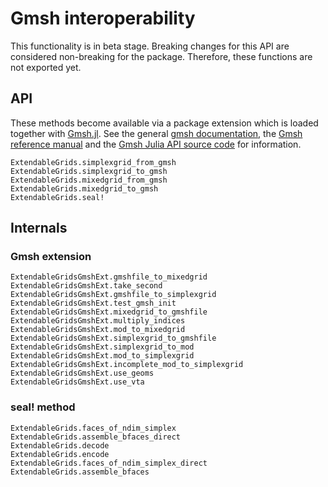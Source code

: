 # Gmsh interoperability 
This functionality is in beta stage.
Breaking changes for this API are considered non-breaking for the package.
Therefore, these functions are not exported yet.



## API
These methods become available via a package extension which is loaded together with 
[Gmsh.jl](https://github.com/JuliaFEM/Gmsh.jl).
See the general [gmsh documentation](https://gmsh.info/), the [Gmsh reference manual](https://gmsh.info/doc/texinfo/gmsh.html)
and the [Gmsh Julia API source code](https://gitlab.onelab.info/gmsh/gmsh/blob/master/api/gmsh.jl) for  information.


```@docs
ExtendableGrids.simplexgrid_from_gmsh
ExtendableGrids.simplexgrid_to_gmsh
ExtendableGrids.mixedgrid_from_gmsh
ExtendableGrids.mixedgrid_to_gmsh
ExtendableGrids.seal!
```



## Internals
### Gmsh extension
```@docs
ExtendableGridsGmshExt.gmshfile_to_mixedgrid
ExtendableGridsGmshExt.take_second
ExtendableGridsGmshExt.gmshfile_to_simplexgrid
ExtendableGridsGmshExt.test_gmsh_init
ExtendableGridsGmshExt.mixedgrid_to_gmshfile
ExtendableGridsGmshExt.multiply_indices
ExtendableGridsGmshExt.mod_to_mixedgrid
ExtendableGridsGmshExt.simplexgrid_to_gmshfile
ExtendableGridsGmshExt.simplexgrid_to_mod
ExtendableGridsGmshExt.mod_to_simplexgrid
ExtendableGridsGmshExt.incomplete_mod_to_simplexgrid
ExtendableGridsGmshExt.use_geoms
ExtendableGridsGmshExt.use_vta
```

### seal! method
```@docs
ExtendableGrids.faces_of_ndim_simplex
ExtendableGrids.assemble_bfaces_direct
ExtendableGrids.decode
ExtendableGrids.encode
ExtendableGrids.faces_of_ndim_simplex_direct
ExtendableGrids.assemble_bfaces
```
